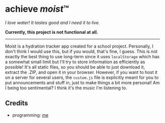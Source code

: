 # achieve *moist*™

*I love water! It tastes good and I need it to live.*

**Currently, this project is not functional at all.**

---

Moist is a hydration tracker app created for a school project. Personally, I
don't think I would use this, but if you would, that's fine, I guess. This is
not exactly the best thing to use long-term since it uses `localStorage` which
has a somewhat small limit but I'll try to store information as efficiently as
possible! It's all static files, so you should be able to just download it,
extract the .ZIP, and open it in your browser. However, if you want to host it
on a server for several users, the `custom.js` file is explicitly meant for you
to put announcements and stuff in, just to make things a bit more personal! Am
I being too sentimental? I think it's the music I'm listening to.

## Credits

- programming: [me](https://github.com/Blaineworld)
